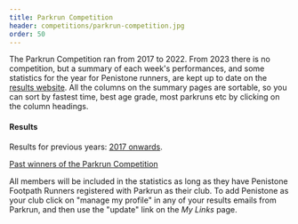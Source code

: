 ```yaml
---
title: Parkrun Competition
header: competitions/parkrun-competition.jpg
order: 50
---
```


The Parkrun Competition ran from 2017 to 2022.  From 2023 there is no competition, but a summary of each week's performances, and some statistics for the year for Penistone runners, are kept up to date on the [results website](http://results.pfrac.co.uk/parkrun-2023/latest). All the columns on the summary pages are sortable, so you can sort by fastest time, best age grade, most parkruns etc by clicking on the column headings.

#### Results

Results for previous years: [2017 onwards](http://results.pfrac.co.uk).

[Past winners of the Parkrun Competition](http://results.pfrac.co.uk/awards/)

All members will be included in the statistics as long as they have Penistone Footpath Runners registered with Parkrun as their club. To add Penistone as your club click on "manage my profile" in any of your results emails from Parkrun, and then use the "update" link on the _My Links_ page.